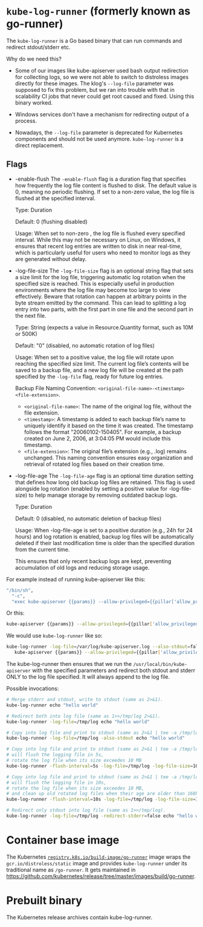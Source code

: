 # `kube-log-runner` (formerly known as go-runner)

The `kube-log-runner` is a Go based binary that can run commands and redirect stdout/stderr etc.

Why do we need this?

- Some of our images like kube-apiserver used bash output redirection for
  collecting logs, so we were not able to switch to distroless images directly
  for these images. The klog's `--log-file` parameter was supposed to fix this
  problem, but we ran into trouble with that in scalability CI jobs that never
  could get root caused and fixed. Using this binary worked.

- Windows services don't have a mechanism for redirecting output of a process.

- Nowadays, the `--log-file` parameter is deprecated for Kubernetes components
  and should not be used anymore. `kube-log-runner` is a direct replacement.

## Flags

- -enable-flush
  The `-enable-flush` flag is a duration flag that specifies how frequently the log 
  file content is flushed to disk. The default value is 0, meaning no periodic flushing. 
  If set to a non-zero value, the log file is flushed at the specified interval.

  Type: Duration
  
  Default: 0 (flushing disabled)
  
  Usage: When set to non-zero , the log file is flushed every specified interval. 
  While this may not be necessary on Linux, on Windows, it ensures that recent log 
  entries are written to disk in near real-time, which is particularly useful for 
  users who need to monitor logs as they are generated without delay.

- -log-file-size
  The `-log-file-size` flag is an optional string flag that sets a size limit for 
  the log file, triggering automatic log rotation when the specified size is reached.
  This is especially useful in production environments where the log file may become
  too large to view effectively.
  Beware that rotation can happen at arbitrary points in the byte stream emitted by the command.
  This can lead to splitting a log entry into two parts, with the first part in one file
  and the second part in the next file.

  Type: String (expects a value in Resource.Quantity format, such as 10M or 500K)

  Default: "0" (disabled, no automatic rotation of log files)

  Usage: When set to a positive value, the log file will rotate upon reaching the specified 
  size limit. The current log file’s contents will be saved to a backup file, and a new log 
  file will be created at the path specified by the `-log-file` flag, ready for future log entries.

  Backup File Naming Convention:
    `<original-file-name>-<timestamp><file-extension>`.
    * `<original-file-name>`: The name of the original log file, without the file extension.
    * `<timestamp>`: A timestamp is added to each backup file’s name to uniquely identify it
    based on the time it was created. The timestamp follows the format "20060102-150405".
    For example, a backup created on June 2, 2006, at 3:04:05 PM would include this timestamp.
    * `<file-extension>`: The original file’s extension (e.g., .log) remains unchanged.
  This naming convention ensures easy organization and retrieval of rotated log files based on their creation time.

- -log-file-age
  The `-log-file-age` flag is an optional time duration setting that defines how long 
  old backup log files are retained. This flag is used alongside log rotation (enabled 
  by setting a positive value for -log-file-size) to help manage storage by removing 
  outdated backup logs.

  Type: Duration
  
  Default: 0 (disabled, no automatic deletion of backup files)
  
  Usage: When -log-file-age is set to a positive duration (e.g., 24h for 24 hours) 
  and log rotation is enabled, backup log files will be automatically deleted if 
  their last modification time is older than the specified duration from the current time.
  
  This ensures that only recent backup logs are kept, preventing accumulation of old logs 
  and reducing storage usage.

For example instead of running kube-apiserver like this:
```bash
"/bin/sh",
  "-c",
  "exec kube-apiserver {{params}} --allow-privileged={{pillar['allow_privileged']}} 1>>/var/log/kube-apiserver.log 2>&1"
```

Or this:
```bash
kube-apiserver {{params}} --allow-privileged={{pillar['allow_privileged']}} --log-file=/var/log/kube-apiserver.log --alsologtostderr=false"
```

We would use `kube-log-runner` like so:
```bash
kube-log-runner -log-file=/var/log/kube-apiserver.log --also-stdout=false \
   kube-apiserver {{params}} --allow-privileged={{pillar['allow_privileged']}}
```

The kube-log-runner then ensures that we run the
`/usr/local/bin/kube-apiserver` with the specified parameters and redirect both
stdout and stderr ONLY to the log file specified. It will always append to the
log file.

Possible invocations:
```bash
# Merge stderr and stdout, write to stdout (same as 2>&1).
kube-log-runner echo "hello world"

# Redirect both into log file (same as 1>>/tmp/log 2>&1).
kube-log-runner -log-file=/tmp/log echo "hello world"

# Copy into log file and print to stdout (same as 2>&1 | tee -a /tmp/log).
kube-log-runner -log-file=/tmp/log -also-stdout echo "hello world"

# Copy into log file and print to stdout (same as 2>&1 | tee -a /tmp/log), 
# will flush the logging file in 5s, 
# rotate the log file when its size exceedes 10 MB
kube-log-runner -flush-interval=5s -log-file=/tmp/log -log-file-size=10M -also-stdout echo "hello world"

# Copy into log file and print to stdout (same as 2>&1 | tee -a /tmp/log), 
# will flush the logging file in 10s, 
# rotate the log file when its size exceedes 10 MB, 
# and clean up old rotated log files when their age are older than 168h (7 days)
kube-log-runner -flush-interval=10s -log-file=/tmp/log -log-file-size=10M -log-file-age=168h -also-stdout echo "hello world"

# Redirect only stdout into log file (same as 1>>/tmp/log).
kube-log-runner -log-file=/tmp/log -redirect-stderr=false echo "hello world"
```

# Container base image

The Kubernetes
[`registry.k8s.io/build-image/go-runner`](https://console.cloud.google.com/gcr/images/k8s-artifacts-prod/us/build-image/go-runner)
image wraps the `gcr.io/distroless/static` image and provides `kube-log-runner`
under its traditional name as `/go-runner`. It gets maintained in
https://github.com/kubernetes/release/tree/master/images/build/go-runner.

# Prebuilt binary

The Kubernetes release archives contain kube-log-runner.
